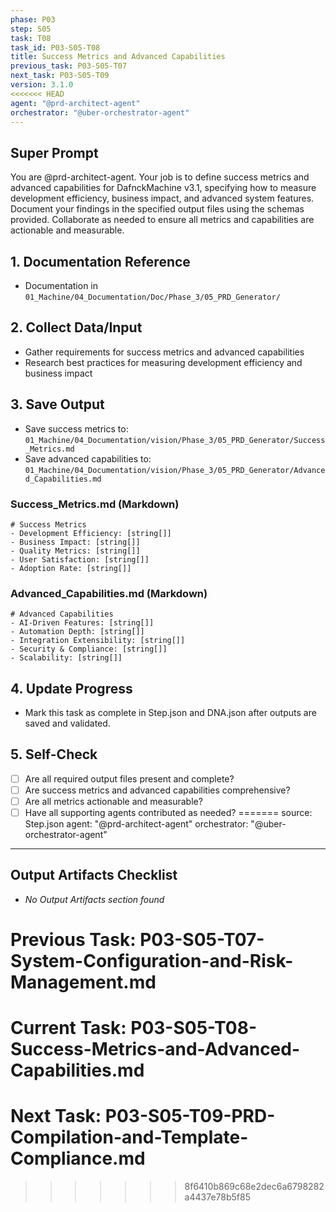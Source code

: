 ```yaml
---
phase: P03
step: S05
task: T08
task_id: P03-S05-T08
title: Success Metrics and Advanced Capabilities
previous_task: P03-S05-T07
next_task: P03-S05-T09
version: 3.1.0
<<<<<<< HEAD
agent: "@prd-architect-agent"
orchestrator: "@uber-orchestrator-agent"
---
```


## Super Prompt
You are @prd-architect-agent. Your job is to define success metrics and advanced capabilities for DafnckMachine v3.1, specifying how to measure development efficiency, business impact, and advanced system features. Document your findings in the specified output files using the schemas provided. Collaborate as needed to ensure all metrics and capabilities are actionable and measurable.

## 1. Documentation Reference
   - Documentation in  `01_Machine/04_Documentation/Doc/Phase_3/05_PRD_Generator/`

## 2. Collect Data/Input
- Gather requirements for success metrics and advanced capabilities
- Research best practices for measuring development efficiency and business impact

## 3. Save Output
- Save success metrics to: `01_Machine/04_Documentation/vision/Phase_3/05_PRD_Generator/Success_Metrics.md`
- Save advanced capabilities to: `01_Machine/04_Documentation/vision/Phase_3/05_PRD_Generator/Advanced_Capabilities.md`

### Success_Metrics.md (Markdown)
```
# Success Metrics
- Development Efficiency: [string[]]
- Business Impact: [string[]]
- Quality Metrics: [string[]]
- User Satisfaction: [string[]]
- Adoption Rate: [string[]]
```

### Advanced_Capabilities.md (Markdown)
```
# Advanced Capabilities
- AI-Driven Features: [string[]]
- Automation Depth: [string[]]
- Integration Extensibility: [string[]]
- Security & Compliance: [string[]]
- Scalability: [string[]]
```

## 4. Update Progress
- Mark this task as complete in Step.json and DNA.json after outputs are saved and validated.

## 5. Self-Check
- [ ] Are all required output files present and complete?
- [ ] Are success metrics and advanced capabilities comprehensive?
- [ ] Are all metrics actionable and measurable?
- [ ] Have all supporting agents contributed as needed? 
=======
source: Step.json
agent: "@prd-architect-agent"
orchestrator: "@uber-orchestrator-agent"
---
## Output Artifacts Checklist
- _No Output Artifacts section found_

# Previous Task: P03-S05-T07-System-Configuration-and-Risk-Management.md
# Current Task: P03-S05-T08-Success-Metrics-and-Advanced-Capabilities.md
# Next Task: P03-S05-T09-PRD-Compilation-and-Template-Compliance.md 
>>>>>>> 8f6410b869c68e2dec6a6798282a4437e78b5f85
